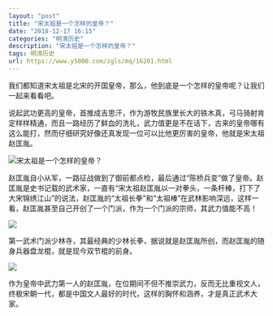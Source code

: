 ```yaml
---
layout: "post"
title: "宋太祖是一个怎样的皇帝？"
date: "2018-12-17 16:15"
categories: "明清历史"
description: "宋太祖是一个怎样的皇帝？"
tags: 明清历史
url: https://www.y5000.com/zgls/mq/16201.html
---
```






我们都知道宋太祖是北宋的开国皇帝，那么，他到底是一个怎样的皇帝呢？让我们一起来看看吧。

说起武功更高的皇帝，首推成吉思汗，作为游牧民族里长大的铁木真，弓马骑射肯定样样精通，而且一路经历了鲜血的洗礼，武力值更是不在话下，古来的皇帝哪有这么能打，然而仔细研究好像还真发现一位可以比他更厉害的皇帝，他就是宋太祖赵匡胤。

![宋太祖是一个怎样的皇帝？](/uploads/allimg/170307/6-1F30G34030941.JPG)

赵匡胤自小从军，一路征战做到了御前都点检，最后通过“陈桥兵变”做了皇帝。赵匡胤是史书记载的武术家，一直有“宋太祖赵匡胤以一对拳头，一条杆棒，打下了大宋锦绣江山”的说法，赵匡胤的“太祖长拳”和“太祖棒”在武林影响深远，这样一看，赵匡胤甚至自己开创了一个门派，作为一个门派的宗师，其武力值能不高！

![](https://img.y5000.com/uploads/allimg/170307/1342552635-0.jpg)

第一武术门派少林寺，其最经典的少林长拳，据说就是赵匡胤所创，而赵匡胤的随身兵器盘龙棍，就是现今双节棍的前身。

![](https://img.y5000.com/uploads/allimg/170307/1342556237-1.jpg)

作为皇帝中武力第一人的赵匡胤，在位期间不但不推崇武力，反而无比重视文人，终极宋朝一代，都是中国文人最好的时代，这样的胸怀和涵养，才是真正武术大家。
